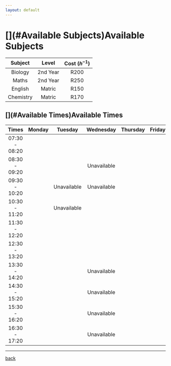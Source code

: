 ```yaml
---
layout: default
---
```


# [](#Available Subjects)Available Subjects

| Subject      | Level             | Cost ($h^{-1}$) |
|:------------:|:-----------------:|:---------------:|
| Biology      | 2nd Year          | R200            |
| Maths        | 2nd Year          | R250            |
| English      | Matric            | R150            |
| Chemistry    | Matric            | R170            |

## [](#Available Times)Available Times

|	Times		|	Monday	|	Tuesday	|	Wednesday	|	Thursday	|	Friday	|	Saturday	|
|:-------------:|:---------:|:---------:|:-------------:|:-------------:|:---------:|:-------------:|
| 07:30 - 08:20	|			|			|				|				|			|				|
| 08:30 - 09:20	|			|           |Unavailable 	|				|			|				|
| 09:30 - 10:20	|			|Unavailable|Unavailable	|				|			|				|						
| 10:30 - 11:20	|			|Unavailable|				|				|			|				|		
| 11:30 - 12:20	|			|			|				|				|			|				|			
| 12:30 - 13:20	|			|			|				|				|			|				|			
| 13:30 - 14:20	|			|			|Unavailable	|				|			|				|					
| 14:30 - 15:20	|			|			|Unavailable	|				|			|				|		
| 15:30 - 16:20	|			|			|Unavailable	|				|			|				|
| 16:30 - 17:20	|			|			|Unavailable	|				|			|				|

* * *
[back](./)


